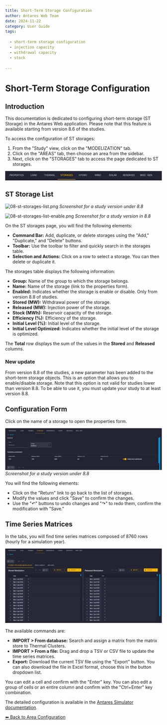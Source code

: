 ```yaml
---
title: Short-Term Storage Configuration
author: Antares Web Team
date: 2024-11-22
category: User Guide
tags:

  - short-term storage configuration
  - injection capacity
  - withdrawal capacity
  - stock

---
```

# Short-Term Storage Configuration

## Introduction

This documentation is dedicated to configuring short-term storage (ST Storage) in the Antares Web application.
Please note that this feature is available starting from version 8.6 of the studies.

To access the configuration of ST storages:

1. From the "Study" view, click on the "MODELIZATION" tab.
2. Click on the "AREAS" tab, then choose an area from the sidebar.
3. Next, click on the "STORAGES" tab to access the page dedicated to ST storages.

![08-st-storages.tab.png](../../../assets/media/user-guide/study/areas/08-st-storages.tab.png)

## ST Storage List

![08-st-storages-list.png](../../../assets/media/user-guide/study/areas/08-st-storage-list.png)
_Screenshot for a study version under 8.8_

![08-st-storages-list-enable.png](../../../assets/media/user-guide/study/areas/08-st-storage-list-enable.png)
_Screenshot for a study version in 8.8_

On the ST storages page, you will find the following elements:

- **Command Bar:** Add, duplicate, or delete storages using the "Add," "Duplicate," and "Delete" buttons.
- **Toolbar:** Use the toolbar to filter and quickly search in the storages table.
- **Selection and Actions:** Click on a row to select a storage. You can then delete or duplicate it.

The storages table displays the following information:

- **Group:** Name of the group to which the storage belongs.
- **Name:** Name of the storage (link to the properties form).
- **Enabled:** Indicates whether the storage is enable or disable. Only from version 8.8 of studies.
- **Stored (MW):** Withdrawal power of the storage.
- **Released (MW):** Injection power of the storage.
- **Stock (MWh):** Reservoir capacity of the storage.
- **Efficiency (%):** Efficiency of the storage.
- **Initial Level (%):** Initial level of the storage.
- **Initial Level Optimized:** Indicates whether the initial level of the storage is optimized.

The **Total** row displays the sum of the values in the **Stored** and **Released** columns.

### New update
From version 8.8 of the studies, a new parameter has been added to the short-term storage objects. This is an option that allows you to enable/disable storage.
Note that this option is not valid for studies lower than version 8.8. To be able to use it, you must update your study to at least version 8.8.

## Configuration Form

Click on the name of a storage to open the properties form.

![08-st-storages-form.png](../../../assets/media/user-guide/study/areas/08-st-storages-form.png)
_Screenshot for a study version under 8.8_

You will find the following elements:

- Click on the "Return" link to go back to the list of storages.
- Modify the values and click "Save" to confirm the changes.
- Use the "↶" buttons to undo changes and "↷" to redo them, confirm the modification with "Save."

## Time Series Matrices

In the tabs, you will find time series matrices composed of 8760 rows (hourly for a simulation year).

![08-st-storages-series.png](../../../assets/media/user-guide/study/areas/08-st-storages-series.png)

The available commands are:

- **IMPORT > From database:** Search and assign a matrix from the matrix store to Thermal Clusters.
- **IMPORT > From a file:** Drag and drop a TSV or CSV file to update the time series matrices.
- **Export:** Download the current TSV file using the "Export" button. You can also download the file in Excel format, choose this in the button dropdown list.

You can edit a cell and confirm with the "Enter" key. You can also edit a group of cells or an entire column and confirm with the "Ctrl+Enter" key combination.

The detailed configuration is available in the [Antares Simulator documentation](https://antares-simulator.readthedocs.io/en/stable/user-guide/solver/02-inputs/#storages).

[⬅ Back to Area Configuration](../02-areas.md)
